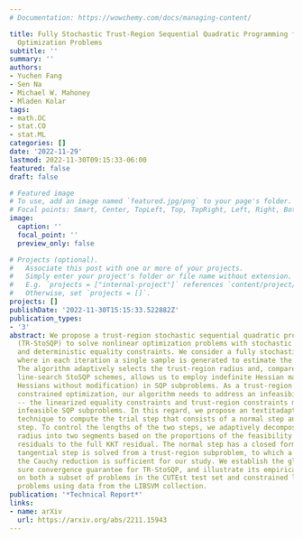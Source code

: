 ```yaml
---
# Documentation: https://wowchemy.com/docs/managing-content/

title: Fully Stochastic Trust-Region Sequential Quadratic Programming for Equality-Constrained
  Optimization Problems
subtitle: ''
summary: ''
authors:
- Yuchen Fang
- Sen Na
- Michael W. Mahoney
- Mladen Kolar
tags:
- math.OC
- stat.CO
- stat.ML
categories: []
date: '2022-11-29'
lastmod: 2022-11-30T09:15:33-06:00
featured: false
draft: false

# Featured image
# To use, add an image named `featured.jpg/png` to your page's folder.
# Focal points: Smart, Center, TopLeft, Top, TopRight, Left, Right, BottomLeft, Bottom, BottomRight.
image:
  caption: ''
  focal_point: ''
  preview_only: false

# Projects (optional).
#   Associate this post with one or more of your projects.
#   Simply enter your project's folder or file name without extension.
#   E.g. `projects = ["internal-project"]` references `content/project/deep-learning/index.md`.
#   Otherwise, set `projects = []`.
projects: []
publishDate: '2022-11-30T15:15:33.522882Z'
publication_types:
- '3'
abstract: We propose a trust-region stochastic sequential quadratic programming algorithm
  (TR-StoSQP) to solve nonlinear optimization problems with stochastic objectives
  and deterministic equality constraints. We consider a fully stochastic setting,
  where in each iteration a single sample is generated to estimate the objective gradient.
  The algorithm adaptively selects the trust-region radius and, compared to the existing
  line-search StoSQP schemes, allows us to employ indefinite Hessian matrices (i.e.,
  Hessians without modification) in SQP subproblems. As a trust-region method for
  constrained optimization, our algorithm needs to address an infeasibility issue
  -- the linearized equality constraints and trust-region constraints might lead to
  infeasible SQP subproblems. In this regard, we propose an textitadaptive relaxation
  technique to compute the trial step that consists of a normal step and a tangential
  step. To control the lengths of the two steps, we adaptively decompose the trust-region
  radius into two segments based on the proportions of the feasibility and optimality
  residuals to the full KKT residual. The normal step has a closed form, while the
  tangential step is solved from a trust-region subproblem, to which a solution ensuring
  the Cauchy reduction is sufficient for our study. We establish the global almost
  sure convergence guarantee for TR-StoSQP, and illustrate its empirical performance
  on both a subset of problems in the CUTEst test set and constrained logistic regression
  problems using data from the LIBSVM collection.
publication: '*Technical Report*'
links:
- name: arXiv
  url: https://arxiv.org/abs/2211.15943
---
```

